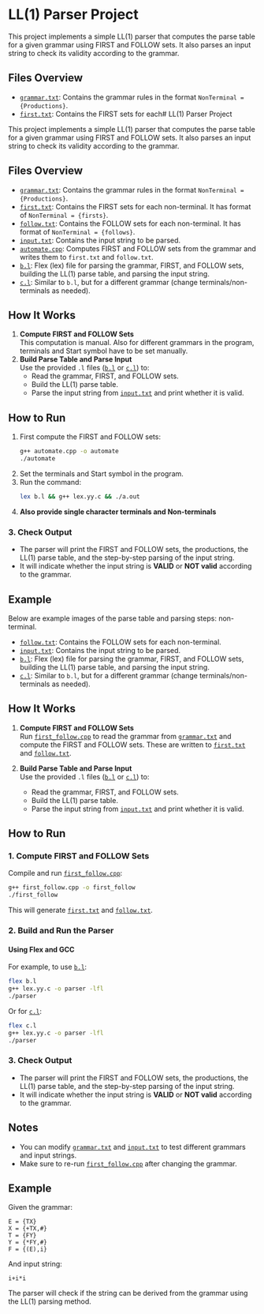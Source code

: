 # LL(1) Parser Project

This project implements a simple LL(1) parser that computes the parse table for a given grammar using FIRST and FOLLOW sets. It also parses an input string to check its validity according to the grammar.

## Files Overview

- [`grammar.txt`](grammar.txt): Contains the grammar rules in the format `NonTerminal = {Productions}`.
- [`first.txt`](first.txt): Contains the FIRST sets for each# LL(1) Parser Project

This project implements a simple LL(1) parser that computes the parse table for a given grammar using FIRST and FOLLOW sets. It also parses an input string to check its validity according to the grammar.

## Files Overview

- [`grammar.txt`](grammar.txt): Contains the grammar rules in the format `NonTerminal = {Productions}`.
- [`first.txt`](first.txt): Contains the FIRST sets for each non-terminal. It has format of `NonTerminal = {firsts}`.
- [`follow.txt`](follow.txt): Contains the FOLLOW sets for each non-terminal. It has format of `NonTerminal = {follows}`.
- [`input.txt`](input.txt): Contains the input string to be parsed.
- [`automate.cpp`](automate.cpp): Computes FIRST and FOLLOW sets from the grammar and writes them to `first.txt` and `follow.txt`.
- [`b.l`](b.l): Flex (lex) file for parsing the grammar, FIRST, and FOLLOW sets, building the LL(1) parse table, and parsing the input string.
- [`c.l`](c.l): Similar to `b.l`, but for a different grammar (change terminals/non-terminals as needed).

## How It Works
1. **Compute FIRST and FOLLOW Sets**  
   This computation is manual. Also for different grammars in the program, terminals and Start symbol have to be set manually.
2. **Build Parse Table and Parse Input**  
   Use the provided `.l` files ([`b.l`](b.l) or [`c.l`](c.l)) to:
   - Read the grammar, FIRST, and FOLLOW sets.
   - Build the LL(1) parse table.
   - Parse the input string from [`input.txt`](input.txt) and print whether it is valid.

## How to Run
1. First compute the FIRST and FOLLOW sets:
   ```sh
   g++ automate.cpp -o automate
   ./automate
   ```
2. Set the terminals and Start symbol in the program.
3. Run the command:
   ```sh
   lex b.l && g++ lex.yy.c && ./a.out
   ```
4. **Also provide single character terminals and Non-terminals**

### 3. Check Output

- The parser will print the FIRST and FOLLOW sets, the productions, the LL(1) parse table, and the step-by-step parsing of the input string.
- It will indicate whether the input string is **VALID** or **NOT valid** according to the grammar.

## Example

Below are example images of the parse table and parsing steps: non-terminal.
- [`follow.txt`](follow.txt): Contains the FOLLOW sets for each non-terminal.
- [`input.txt`](input.txt): Contains the input string to be parsed.
- [`b.l`](b.l): Flex (lex) file for parsing the grammar, FIRST, and FOLLOW sets, building the LL(1) parse table, and parsing the input string.
- [`c.l`](c.l): Similar to `b.l`, but for a different grammar (change terminals/non-terminals as needed).

## How It Works

1. **Compute FIRST and FOLLOW Sets**  
   Run [`first_follow.cpp`](first_follow.cpp) to read the grammar from [`grammar.txt`](grammar.txt) and compute the FIRST and FOLLOW sets. These are written to [`first.txt`](first.txt) and [`follow.txt`](follow.txt).

2. **Build Parse Table and Parse Input**  
   Use the provided `.l` files ([`b.l`](b.l) or [`c.l`](c.l)) to:
   - Read the grammar, FIRST, and FOLLOW sets.
   - Build the LL(1) parse table.
   - Parse the input string from [`input.txt`](input.txt) and print whether it is valid.

## How to Run

### 1. Compute FIRST and FOLLOW Sets

Compile and run [`first_follow.cpp`](first_follow.cpp):

```sh
g++ first_follow.cpp -o first_follow
./first_follow
```

This will generate [`first.txt`](first.txt) and [`follow.txt`](follow.txt).

### 2. Build and Run the Parser

#### Using Flex and GCC

For example, to use [`b.l`](b.l):

```sh
flex b.l
g++ lex.yy.c -o parser -lfl
./parser
```

Or for [`c.l`](c.l):

```sh
flex c.l
g++ lex.yy.c -o parser -lfl
./parser
```

### 3. Check Output

- The parser will print the FIRST and FOLLOW sets, the productions, the LL(1) parse table, and the step-by-step parsing of the input string.
- It will indicate whether the input string is **VALID** or **NOT valid** according to the grammar.

## Notes

- You can modify [`grammar.txt`](grammar.txt) and [`input.txt`](input.txt) to test different grammars and input strings.
- Make sure to re-run [`first_follow.cpp`](first_follow.cpp) after changing the grammar.

## Example

Given the grammar:

```
E = {TX}
X = {+TX,#}
T = {FY}
Y = {*FY,#}
F = {(E),i}
```

And input string:

```
i+i*i
```

The parser will check if the string can be derived from the grammar using the LL(1) parsing method.
